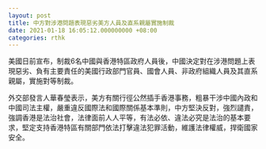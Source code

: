```yaml
---
layout: post
title: 中方對涉港問題表現惡劣美方人員及直系親屬實施制裁
date: 2021-01-18 16:05:12.000000000 +08:00
categories: rthk
---
```


美國日前宣布，制裁6名中國與香港特區政府人員後，中國決定對在涉港問題上表現惡劣、負有主要責任的美國行政部門官員、國會人員、非政府組織人員及其直系親屬，實施對等制裁。

外交部發言人華春瑩表示，美方有關行徑公然插手香港事務，粗暴干涉中國內政和中國司法主權，嚴重違反國際法和國際關係基本準則，中方堅決反對，強烈譴責，強調香港是法治社會，法律面前人人平等，有法必依、違法必究是法治的基本要求，堅定支持香港特區有關部門依法打擊違法犯罪活動，維護法律權威，捍衛國家安全。
